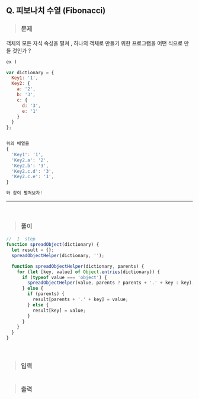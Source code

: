 ## Q. 피보나치 수열 (Fibonacci)

> ### 문제

객체의 모든 자식 속성을 펼쳐 , 하나의 객체로 만들기 위한 프로그램을 어떤 식으로 만들 것인가 ?

```javascript
ex )

var dictionary = {
  Key1: '1',
  Key2: {
    a: '2',
    b: '3',
    c: {
      d: '3',
      e: '1'
    }
  }
};


위의 배열을
{
  'Key1': '1',
  'Key2.a': '2',
  'Key2.b': '3',
  'Key2.c.d': '3',
  'Key2.c.e': '1',
}

와 같이 펼쳐보자!
```

---

 <br/>

> ### 풀이

```javascript
//  1  step
function spreadObject(dictionary) {
  let result = {};
  spreadObjectHelper(dictionary, '');

  function spreadObjectHelper(dictionary, parents) {
    for (let [key, value] of Object.entries(dictionary)) {
      if (typeof value === 'object') {
        spreadObjectHelper(value, parents ? parents + '.' + key : key);
      } else {
        if (parents) {
          result[parents + '.' + key] = value;
        } else {
          result[key] = value;
        }
      }
    }
  }
}
```

 <br/>

> ### 입력

```javascript
```

> ### 출력

```javascript
```
